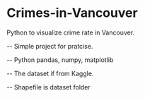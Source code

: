 # Crimes-in-Vancouver
Python to visualize crime rate in Vancouver.

-- Simple project for pratcise.

-- Python pandas, numpy, matplotlib

-- The dataset if from Kaggle.

-- Shapefile is dataset folder
